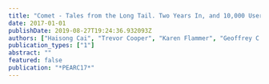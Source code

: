 ```yaml
---
title: "Comet - Tales from the Long Tail. Two Years In, and 10,000 Users Later"
date: 2017-01-01
publishDate: 2019-08-27T19:24:36.932093Z
authors: ["Haisong Cai", "Trevor Cooper", "Karen Flammer", "Geoffrey C. Fox", "Christopher Irving", "Gregor von Laszewski", "Amit Majumdar", "Dmitry Mishin", "Mike Norman", "Philip Papadopoulos", " others"]
publication_types: ["1"]
abstract: ""
featured: false
publication: "*PEARC17*"
---
```


